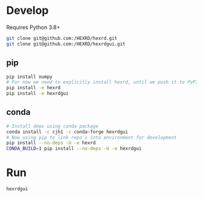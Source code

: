 # Develop

Requires Python 3.8+

```bash
git clone git@github.com:/HEXRD/hexrd.git
git clone git@github.com:/HEXRD/hexrdgui.git
```

## pip

```bash
pip install numpy
# For now we need to explicitly install hexrd, until we push it to PyPI
pip install -e hexrd
pip install -e hexrdgui
```

## conda

```bash
# Install deps using conda package
conda install -c cjh1 -c conda-forge hexrdgui
# Now using pip to link repo's into environment for development
pip install --no-deps -U -e hexrd
CONDA_BUILD=1 pip install --no-deps -U -e hexrdgui
```

# Run

```bash
hexrdgui
```
